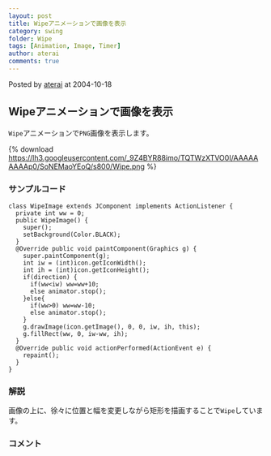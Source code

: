 ```yaml
---
layout: post
title: Wipeアニメーションで画像を表示
category: swing
folder: Wipe
tags: [Animation, Image, Timer]
author: aterai
comments: true
---
```


Posted by [aterai](http://terai.xrea.jp/aterai.html) at 2004-10-18

## Wipeアニメーションで画像を表示
`Wipe`アニメーションで`PNG`画像を表示します。

{% download https://lh3.googleusercontent.com/_9Z4BYR88imo/TQTWzXTVO0I/AAAAAAAAAp0/SoNEMaoYEoQ/s800/Wipe.png %}

### サンプルコード
<pre class="prettyprint"><code>class WipeImage extends JComponent implements ActionListener {
  private int ww = 0;
  public WipeImage() {
    super();
    setBackground(Color.BLACK);
  }
  @Override public void paintComponent(Graphics g) {
    super.paintComponent(g);
    int iw = (int)icon.getIconWidth();
    int ih = (int)icon.getIconHeight();
    if(direction) {
      if(ww&lt;iw) ww=ww+10;
      else animator.stop();
    }else{
      if(ww&gt;0) ww=ww-10;
      else animator.stop();
    }
    g.drawImage(icon.getImage(), 0, 0, iw, ih, this);
    g.fillRect(ww, 0, iw-ww, ih);
  }
  @Override public void actionPerformed(ActionEvent e) {
    repaint();
  }
}
</code></pre>

### 解説
画像の上に、徐々に位置と幅を変更しながら矩形を描画することで`Wipe`しています。

### コメント
